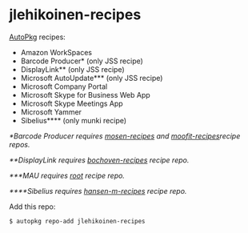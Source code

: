 jlehikoinen-recipes
===================

[AutoPkg](https://github.com/autopkg/autopkg) recipes:

- Amazon WorkSpaces
- Barcode Producer* (only JSS recipe)
- DisplayLink** (only JSS recipe)
- Microsoft AutoUpdate*** (only JSS recipe)
- Microsoft Company Portal
- Microsoft Skype for Business Web App
- Microsoft Skype Meetings App
- Microsoft Yammer
- Sibelius**** (only munki recipe)

_*Barcode Producer requires [mosen-recipes](https://github.com/autopkg/mosen-recipes) and [moofit-recipes](https://github.com/autopkg/moofit-recipes)recipe repos._

_**DisplayLink requires [bochoven-recipes](https://github.com/autopkg/bochoven-recipes) recipe repo._

_***MAU requires [root](https://github.com/autopkg/recipes) recipe repo._

_****Sibelius requires [hansen-m-recipes](https://github.com/autopkg/hansen-m-recipes) recipe repo._

Add this repo:

`$ autopkg repo-add jlehikoinen-recipes`
